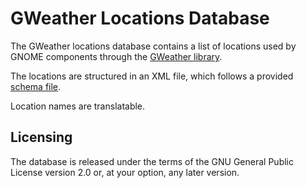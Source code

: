 GWeather Locations Database
===========================

The GWeather locations database contains a list of locations used by GNOME
components through the [GWeather library][libgweather].

The locations are structured in an XML file, which follows a provided
[schema file](./data/locations.dtd).

Location names are translatable.

[libgweather]: https://gitlab.gnome.org/GNOME/libgweather

Licensing
---------

The database is released under the terms of the GNU General Public License
version 2.0 or, at your option, any later version.
